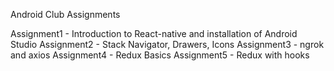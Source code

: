 Android Club Assignments

Assignment1 - Introduction to React-native and installation of Android Studio
Assignment2 - Stack Navigator, Drawers, Icons
Assignment3 - ngrok and axios
Assignment4 - Redux Basics
Assignment5 - Redux with hooks
